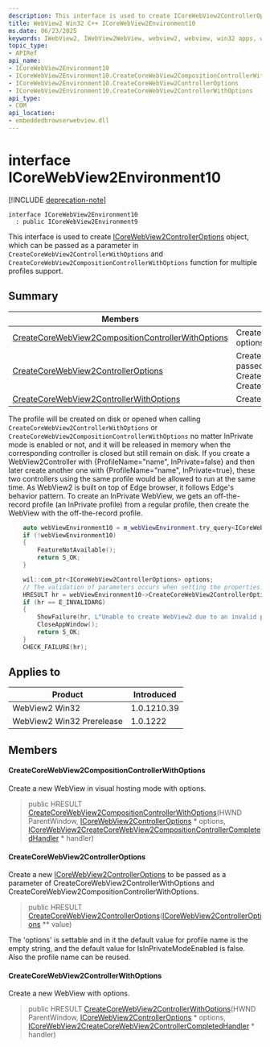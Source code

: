 ```yaml
---
description: This interface is used to create ICoreWebView2ControllerOptions object, which can be passed as a parameter in `CreateCoreWebView2ControllerWithOptions` and `CreateCoreWebView2CompositionControllerWithOptions` function for multiple profiles support.
title: WebView2 Win32 C++ ICoreWebView2Environment10
ms.date: 06/23/2025
keywords: IWebView2, IWebView2WebView, webview2, webview, win32 apps, win32, edge, ICoreWebView2, ICoreWebView2Controller, browser control, edge html, ICoreWebView2Environment10
topic_type: 
- APIRef
api_name:
- ICoreWebView2Environment10
- ICoreWebView2Environment10.CreateCoreWebView2CompositionControllerWithOptions
- ICoreWebView2Environment10.CreateCoreWebView2ControllerOptions
- ICoreWebView2Environment10.CreateCoreWebView2ControllerWithOptions
api_type:
- COM
api_location:
- embeddedbrowserwebview.dll
---
```


# interface ICoreWebView2Environment10

[!INCLUDE [deprecation-note](../includes/deprecation-note.md)]

```
interface ICoreWebView2Environment10
  : public ICoreWebView2Environment9
```

This interface is used to create [ICoreWebView2ControllerOptions](icorewebview2controlleroptions.md#icorewebview2controlleroptions) object, which can be passed as a parameter in `CreateCoreWebView2ControllerWithOptions` and `CreateCoreWebView2CompositionControllerWithOptions` function for multiple profiles support.

## Summary

 Members                        | Descriptions
--------------------------------|---------------------------------------------
[CreateCoreWebView2CompositionControllerWithOptions](#createcorewebview2compositioncontrollerwithoptions) | Create a new WebView in visual hosting mode with options.
[CreateCoreWebView2ControllerOptions](#createcorewebview2controlleroptions) | Create a new [ICoreWebView2ControllerOptions](icorewebview2controlleroptions.md#icorewebview2controlleroptions) to be passed as a parameter of CreateCoreWebView2ControllerWithOptions and CreateCoreWebView2CompositionControllerWithOptions.
[CreateCoreWebView2ControllerWithOptions](#createcorewebview2controllerwithoptions) | Create a new WebView with options.

The profile will be created on disk or opened when calling `CreateCoreWebView2ControllerWithOptions` or `CreateCoreWebView2CompositionControllerWithOptions` no matter InPrivate mode is enabled or not, and it will be released in memory when the corresponding controller is closed but still remain on disk. If you create a WebView2Controller with {ProfileName="name", InPrivate=false} and then later create another one with {ProfileName="name", InPrivate=true}, these two controllers using the same profile would be allowed to run at the same time. As WebView2 is built on top of Edge browser, it follows Edge's behavior pattern. To create an InPrivate WebView, we gets an off-the-record profile (an InPrivate profile) from a regular profile, then create the WebView with the off-the-record profile.

```cpp
    auto webViewEnvironment10 = m_webViewEnvironment.try_query<ICoreWebView2Environment10>();
    if (!webViewEnvironment10)
    {
        FeatureNotAvailable();
        return S_OK;
    }

    wil::com_ptr<ICoreWebView2ControllerOptions> options;
    // The validation of parameters occurs when setting the properties.
    HRESULT hr = webViewEnvironment10->CreateCoreWebView2ControllerOptions(&options);
    if (hr == E_INVALIDARG)
    {
        ShowFailure(hr, L"Unable to create WebView2 due to an invalid profile name.");
        CloseAppWindow();
        return S_OK;
    }
    CHECK_FAILURE(hr);
```

## Applies to

Product                         | Introduced
--------------------------------|---------------------------------------------
WebView2 Win32            |    1.0.1210.39
WebView2 Win32 Prerelease |    1.0.1222

## Members

#### CreateCoreWebView2CompositionControllerWithOptions

Create a new WebView in visual hosting mode with options.

> public HRESULT [CreateCoreWebView2CompositionControllerWithOptions](#createcorewebview2compositioncontrollerwithoptions)(HWND ParentWindow, [ICoreWebView2ControllerOptions](icorewebview2controlleroptions.md#icorewebview2controlleroptions) * options, [ICoreWebView2CreateCoreWebView2CompositionControllerCompletedHandler](icorewebview2createcorewebview2compositioncontrollercompletedhandler.md#icorewebview2createcorewebview2compositioncontrollercompletedhandler) * handler)

#### CreateCoreWebView2ControllerOptions

Create a new [ICoreWebView2ControllerOptions](icorewebview2controlleroptions.md#icorewebview2controlleroptions) to be passed as a parameter of CreateCoreWebView2ControllerWithOptions and CreateCoreWebView2CompositionControllerWithOptions.

> public HRESULT [CreateCoreWebView2ControllerOptions](#createcorewebview2controlleroptions)([ICoreWebView2ControllerOptions](icorewebview2controlleroptions.md#icorewebview2controlleroptions) ** value)

The 'options' is settable and in it the default value for profile name is the empty string, and the default value for IsInPrivateModeEnabled is false. Also the profile name can be reused.

#### CreateCoreWebView2ControllerWithOptions

Create a new WebView with options.

> public HRESULT [CreateCoreWebView2ControllerWithOptions](#createcorewebview2controllerwithoptions)(HWND ParentWindow, [ICoreWebView2ControllerOptions](icorewebview2controlleroptions.md#icorewebview2controlleroptions) * options, [ICoreWebView2CreateCoreWebView2ControllerCompletedHandler](icorewebview2createcorewebview2controllercompletedhandler.md#icorewebview2createcorewebview2controllercompletedhandler) * handler)

